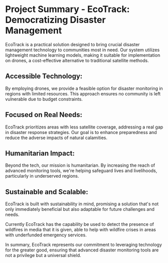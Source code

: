 # Project Summary - EcoTrack: Democratizing Disaster Management

EcoTrack is a practical solution designed to bring crucial disaster management technology to communities most in need. Our system utilizes lightweight machine learning models, making it suitable for implementation on drones, a cost-effective alternative to traditional satellite methods.

## Accessible Technology:
By employing drones, we provide a feasible option for disaster monitoring in regions with limited resources. This approach ensures no community is left vulnerable due to budget constraints.
## Focused on Real Needs: 
EcoTrack prioritizes areas with less satellite coverage, addressing a real gap in disaster response strategies. Our goal is to enhance preparedness and reduce the adverse impacts of natural calamities.
## Humanitarian Impact: 
Beyond the tech, our mission is humanitarian. By increasing the reach of advanced monitoring tools, we're helping safeguard lives and livelihoods, particularly in underserved regions.
## Sustainable and Scalable: 
EcoTrack is built with sustainability in mind, promising a solution that's not only immediately beneficial but also adaptable for future challenges and needs.

Currently EcoTrack has the capability be used to detect the presence of wildfires
in media that it is given, able to help with wildfire crises
in areas with underfunded emergency services.

In summary, EcoTrack represents our commitment to leveraging technology for the greater good, ensuring that advanced disaster monitoring tools are not a privilege but a universal shield.

